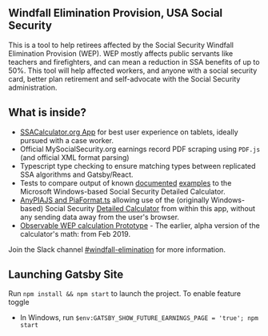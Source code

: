 ## Windfall Elimination Provision, USA Social Security

This is a tool to help retirees affected by the Social Security Windfall Elimination Provision (WEP). WEP mostly affects public servants like teachers and firefighters, and can mean a reduction in SSA benefits of up to 50%. This tool will help affected workers, and anyone with a social security card, better plan retirement and self-advocate with the Social Security administration.

## What is inside?
* [SSACalculator.org App](https://ssacalculator.org) for best user experience on tablets, ideally pursued with a case worker.
* Official MySocialSecurity.org earnings record PDF scraping using `PDF.js` (and official XML format parsing)
* Typescript type checking to ensure matching types between replicated SSA algorithms and Gatsby/React.
* Tests to compare output of known [documented](http://thadk.net/anypiamac-docs/html/) [examples](http://thadk.net/anypiamac-docs/) to the Microsoft Windows-based Social Security Detailed Calculator.
* [AnyPIAJS and PiaFormat.ts](https://github.com/codeforboston/windfall-elimination/tree/develop/src/library/pia) allowing use of the (originally Windows-based) Social Security [Detailed Calculator](https://ssa.gov/OACT/anypia/anypia.html) from within this app, without any sending data away from the user's browser.
* [Observable WEP calculation Prototype](https://observablehq.com/@thadk/windfall-awareness-notebook-prototype) - The earlier, alpha version of the calculator's math: from Feb 2019.

Join the Slack channel [#windfall-elimination](https://www.codeforboston.org/) for more information.

## Launching Gatsby Site

Run `npm install && npm start` to launch the project.
To enable feature toggle
- In Windows, run `$env:GATSBY_SHOW_FUTURE_EARNINGS_PAGE = 'true'; npm start`
